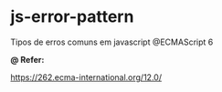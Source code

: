 # js-error-pattern
Tipos de erros comuns em javascript @ECMAScript 6


__@ Refer:__

https://262.ecma-international.org/12.0/


